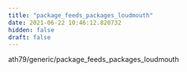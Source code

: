 ```yaml
---
title: "package_feeds_packages_loudmouth"
date: 2021-06-22 10:46:12.820732
hidden: false
draft: false
---
```


ath79/generic/package_feeds_packages_loudmouth

